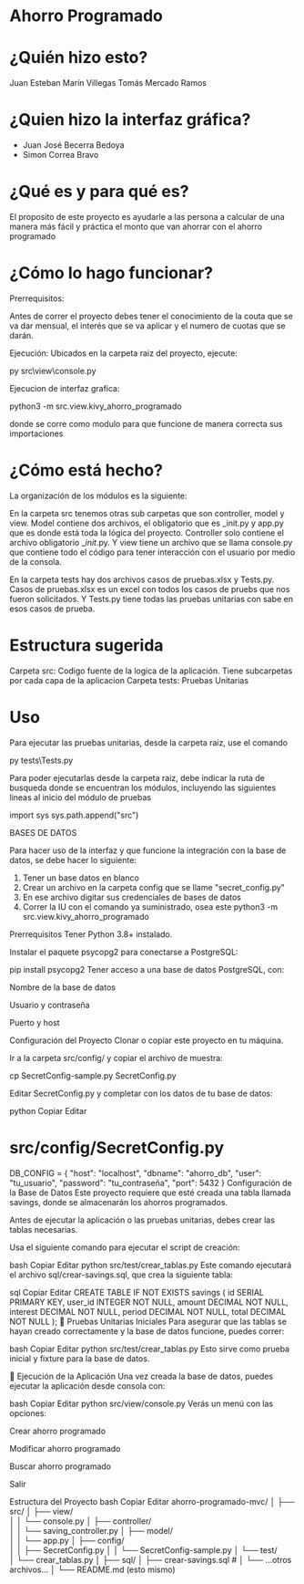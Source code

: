 # Ahorro Programado
# ¿Quién hizo esto?
Juan Esteban Marín Villegas
Tomás Mercado Ramos

# ¿Quien hizo la interfaz gráfica?

* Juan José Becerra Bedoya
* Simon Correa Bravo

# ¿Qué es y para qué es?
El proposito de este proyecto es ayudarle a las persona a calcular de una manera más fácil y práctica el monto que van ahorrar con el ahorro programado

# ¿Cómo lo hago funcionar?
Prerrequisitos: 

Antes de correr el proyecto debes tener el conocimiento de la couta que se va dar mensual, el interés que se va aplicar y el numero de cuotas que se darán.

Ejecución:
Ubicados en la carpeta raiz del proyecto, ejecute:

py src\view\console.py

Ejecucion de interfaz grafica: 

python3 -m src.view.kivy_ahorro_programado

donde se corre como modulo para que funcione de manera correcta sus importaciones

# ¿Cómo está hecho?
La organización de los módulos es la siguiente:

En la carpeta src tenemos otras sub carpetas que son controller, model y view. Model contiene dos archivos, el obligatorio que es _init.py y app.py que es donde está toda la lógica del proyecto. Controller solo contiene el archivo obligatorio __init_.py. Y view tiene un archivo que se llama console.py que contiene todo el código para tener interacción con el usuario por medio de la consola.

En la carpeta tests hay dos archivos casos de pruebas.xlsx y Tests.py. Casos de pruebas.xlsx es un excel con todos los casos de pruebs que nos fueron solicitados. Y Tests.py tiene todas las pruebas unitarias con sabe en esos casos de prueba.

# Estructura sugerida
Carpeta src: Codigo fuente de la logica de la aplicación. Tiene subcarpetas por cada capa de la aplicacion
Carpeta tests: Pruebas Unitarias

# Uso
Para ejecutar las pruebas unitarias, desde la carpeta raiz, use el comando

py tests\Tests.py 

Para poder ejecutarlas desde la carpeta raiz, debe indicar la ruta de busqueda donde se encuentran los módulos, incluyendo las siguientes lineas al inicio del módulo de pruebas

import sys sys.path.append("src")

BASES DE DATOS

Para hacer uso de la interfaz y que funcione la integración con la base de datos, se debe hacer lo siguiente:

1. Tener un base datos en blanco
2. Crear un archivo en la carpeta config que se llame "secret_config.py"
3. En ese archivo digitar sus credenciales de bases de datos
4. Correr la IU con el comando ya suministrado, osea este python3 -m src.view.kivy_ahorro_programado

Prerrequisitos
Tener Python 3.8+ instalado.

Instalar el paquete psycopg2 para conectarse a PostgreSQL:

pip install psycopg2
Tener acceso a una base de datos PostgreSQL, con:

Nombre de la base de datos

Usuario y contraseña

Puerto y host

Configuración del Proyecto
Clonar o copiar este proyecto en tu máquina.

Ir a la carpeta src/config/ y copiar el archivo de muestra:

cp SecretConfig-sample.py SecretConfig.py

Editar SecretConfig.py y completar con los datos de tu base de datos:

python
Copiar
Editar
# src/config/SecretConfig.py

DB_CONFIG = {
    "host": "localhost",
    "dbname": "ahorro_db",
    "user": "tu_usuario",
    "password": "tu_contraseña",
    "port": 5432
}
 Configuración de la Base de Datos
Este proyecto requiere que esté creada una tabla llamada savings, donde se almacenarán los ahorros programados.

Antes de ejecutar la aplicación o las pruebas unitarias, debes crear las tablas necesarias.

Usa el siguiente comando para ejecutar el script de creación:

bash
Copiar
Editar
python src/test/crear_tablas.py
Este comando ejecutará el archivo sql/crear-savings.sql, que crea la siguiente tabla:

sql
Copiar
Editar
CREATE TABLE IF NOT EXISTS savings (
    id SERIAL PRIMARY KEY,
    user_id INTEGER NOT NULL,
    amount DECIMAL NOT NULL,
    interest DECIMAL NOT NULL,
    period DECIMAL NOT NULL,
    total DECIMAL NOT NULL
);
🧪 Pruebas Unitarias Iniciales
Para asegurar que las tablas se hayan creado correctamente y la base de datos funcione, puedes correr:

bash
Copiar
Editar
python src/test/crear_tablas.py
Esto sirve como prueba inicial y fixture para la base de datos.

🚀 Ejecución de la Aplicación
Una vez creada la base de datos, puedes ejecutar la aplicación desde consola con:

bash
Copiar
Editar
python src/view/console.py
Verás un menú con las opciones:

Crear ahorro programado

Modificar ahorro programado

Buscar ahorro programado

Salir

 Estructura del Proyecto
bash
Copiar
Editar
ahorro-programado-mvc/
│
├── src/
│   ├── view/                
│   │   └── console.py
│   ├── controller/          
│   │   └── saving_controller.py
│   ├── model/               
│   │   └── app.py
│   ├── config/              
│   │   ├── SecretConfig.py
│   │   └── SecretConfig-sample.py
│   └── test/                
│       └── crear_tablas.py
│
├── sql/
│   ├── crear-savings.sql    #
│   └── ...otros archivos...
│
└── README.md (esto mismo)
